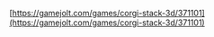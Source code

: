 [https://gamejolt.com/games/corgi-stack-3d/371101](https://gamejolt.com/games/corgi-stack-3d/371101)